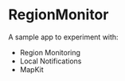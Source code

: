 # RegionMonitor

A sample app to experiment with:
- Region Monitoring
- Local Notifications
- MapKit
